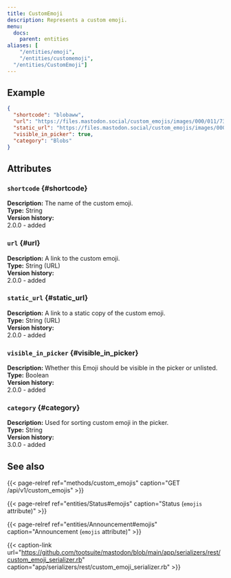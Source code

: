 ```yaml
---
title: CustomEmoji
description: Represents a custom emoji.
menu:
  docs:
    parent: entities
aliases: [
	"/entities/emoji",
	"/entities/customemoji",
  "/entities/CustomEmoji"]
---
```


## Example

```json
{
  "shortcode": "blobaww",
  "url": "https://files.mastodon.social/custom_emojis/images/000/011/739/original/blobaww.png",
  "static_url": "https://files.mastodon.social/custom_emojis/images/000/011/739/static/blobaww.png",
  "visible_in_picker": true,
  "category": "Blobs"
}
```

## Attributes

### `shortcode` {#shortcode}

**Description:** The name of the custom emoji.\
**Type:** String\
**Version history:**\
2.0.0 - added

### `url` {#url}

**Description:** A link to the custom emoji.\
**Type:** String (URL)\
**Version history:**\
2.0.0 - added

### `static_url` {#static_url}

**Description:** A link to a static copy of the custom emoji.\
**Type:** String (URL)\
**Version history:**\
2.0.0 - added

### `visible_in_picker` {#visible_in_picker}

**Description:** Whether this Emoji should be visible in the picker or unlisted.\
**Type:** Boolean\
**Version history:**\
2.0.0 - added

### `category` {#category}

**Description:** Used for sorting custom emoji in the picker.\
**Type:** String\
**Version history:**\
3.0.0 - added

## See also

{{< page-relref ref="methods/custom_emojis" caption="GET /api/v1/custom_emojis" >}}

{{< page-relref ref="entities/Status#emojis" caption="Status (`emojis` attribute)" >}}

{{< page-relref ref="entities/Announcement#emojis" caption="Announcement (`emojis` attribute)" >}}

{{< caption-link url="https://github.com/tootsuite/mastodon/blob/main/app/serializers/rest/custom_emoji_serializer.rb" caption="app/serializers/rest/custom_emoji_serializer.rb" >}}





